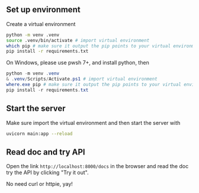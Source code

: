 ## Set up environment

Create a virtual environment

```sh
python -m venv .venv
source .venv/bin/activate # import virtual environment
which pip # make sure it output the pip points to your virtual environment
pip install -r requirements.txt
```

On Windows, please use pwsh 7+, and install python, then

```ps1
python -m venv .venv
& .venv/Scripts/Activate.ps1 # import virtual environment
where.exe pip # make sure it output the pip points to your virtual environment
pip install -r requirements.txt
```

## Start the server

Make sure import the virtual environment and then start the server with

```sh
uvicorn main:app --reload
```

## Read doc and try API

Open the link `http://localhost:8000/docs` in the browser and read the doc try the API by clicking "Try it out". 

No need curl or httpie, yay!

